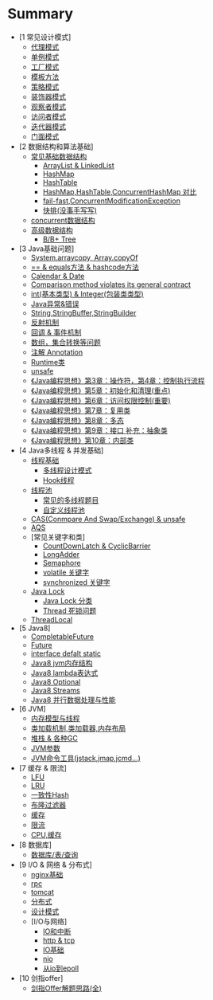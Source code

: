 # Summary

* [1 常见设计模式]
    * [代理模式](./content/design_pattern/proxy.md)
    * [单例模式](./content/design_pattern/singleton.md)
    * [工厂模式](./content/design_pattern/factory.md)
    * [模板方法](./content/design_pattern/template.md)
    * [策略模式](./content/design_pattern/strategy.md)
    * [装饰器模式](./content/design_pattern/decorator.md)
    * [观察者模式](./content/design_pattern/observer.md)
    * [访问者模式](./content/design_pattern/visitor.md)
    * [迭代器模式](./content/design_pattern/iterator.md)
    * [门面模式](./content/design_pattern/facade.md)
* [2 数据结构和算法基础]
    * [常见基础数据结构](./content/java_data_structure/java_basic_datastructure.md)
        * [ArrayList & LinkedList](./content/java_data_structure/array_list.md)
        * [HashMap](./content/java_data_structure/hash_map.md)
        * [HashTable](./content/java_data_structure/hash_table.md)
        * [HashMap,HashTable,ConcurrentHashMap 对比](./content/java_utils/Map.md)
        * [fail-fast,ConcurrentModificationException](./content/java_data_structure/fail_fast.md)
        * [快排(没事手写写)](./content/java_utils/quick_sort.md)
    * [concurrent数据结构](./content/java_data_structure/concurrent_datastructure.md)
    * [高级数据结构](./content/java_data_structure/advanced_structure.md)
        * [B/B+ Tree](./content/java_data_structure/b_tree.md)
* [3 Java基础问题]
    * [System.arraycopy, Array.copyOf](./content/java_data_structure/System_arraycopy.md)
    * [== & equals方法 & hashcode方法](./content/java_utils/equals_hashcode.md)
    * [Calendar & Date](./content/java_utils/Calendar.md)
    * [Comparison method violates its general contract](./content/java_utils/Compare.md)
    * [int(基本类型) & Integer(包装类类型)](./content/java_utils/int_Integer.md)
    * [Java异常&错误](./content/java_utils/exception.md)
    * [String,StringBuffer,StringBuilder](./content/java_utils/String.md)
    * [反射机制](./content/java_utils/reflect.md)
    * [回调 & 事件机制](./content/java_utils/call_back.md)
    * [数组，集合转换等问题](./content/java_utils/array_collection.md)
    * [注解 Annotation](./content/java_utils/annotation.md)
    * [Runtime类](./content/java_jvm/jvm_runtime.md)
    * [unsafe](./content/java_data_structure/unsafe.md)
    * [《Java编程思想》第3章：操作符，第4章：控制执行流程](./content/java_thinking_in_Java/basic.md)
    * [《Java编程思想》第5章：初始化和清理(重点)](./content/java_thinking_in_Java/constructor.md)
    * [《Java编程思想》第6章：访问权限控制(重要)](./content/java_thinking_in_Java/public_private_protect.md)
    * [《Java编程思想》第7章：复用类](./content/java_thinking_in_Java/class_final.md)
    * [《Java编程思想》第8章：多态](./content/java_thinking_in_Java/polymorphism.md)
    * [《Java编程思想》第9章：接口 补充：抽象类](./content/java_thinking_in_Java/class_final.md)
    * [《Java编程思想》第10章：内部类](./content/java_thinking_in_Java/innner_class.md)
* [4 Java多线程 & 并发基础]
    * [线程基础](./content/java_thread_concurrent/thread_basic.md)
        * [多线程设计模式](./content/java_thread_concurrent/thread_design.md)
        * [Hook线程](./content/java_thread_concurrent/hook_thread.md)
    * [线程池](./content/java_thread_concurrent/thread_pool.md)
        * [常见的多线程题目](./content/java_thread_concurrent/concurrency_problems.md)
        * [自定义线程池](./content/java_thread_concurrent/thread_pool_self.md)
    * [CAS(Conmpare And Swap/Exchange) & unsafe](./content/java_thread_concurrent/cas.md)
    * [AQS](./content/java_thread_concurrent/aqs.md)
    * [常见关键字和类]
        * [CountDownLatch & CyclicBarrier](./content/java_thread_concurrent/countdownlatch_cyclicBarrier.md)
        * [LongAdder](./content/java_thread_concurrent/longAdder.md)
        * [Semaphore](./content/java_thread_concurrent/semaphore.md)
        * [volatile 关键字](./content/java_thread_concurrent/volatile.md)
        * [synchronized 关键字](./content/java_thread_concurrent/synchronized.md)
    * [Java Lock](./content/java_thread_concurrent/thread_lock.md)
        * [Java Lock 分类](./content/java_thread_concurrent/thread_lock_type.md)
        * [Thread 死锁问题](./content/java_thread_concurrent/thread_deadlock.md)
    * [ThreadLocal](./content/java_thread_concurrent/threadLocal.md)
* [5 Java8]
    * [CompletableFuture](./content/java8/java8_completableFuture.md)
    * [Future](./content/java8/java8_future.md)
    * [interface defalt static](./content/java8/interface_default.md)
    * [Java8 jvm内存结构](./content/java8/java8_mem.md)
    * [Java8 lambda表达式](./content/java8/lambda.md)
    * [Java8 Optional](./content/java8/java8_optional.md)
    * [Java8 Streams](./content/java8/streams.md)
    * [Java8 并行数据处理与性能](./content/java8/streams_parallel.md)
* [6 JVM]
    * [内存模型与线程](./content/java_jvm/jvm_mem_model.md)
    * [类加载机制,类加载器,内存布局](./content/java_jvm/jvm_class_load.md)
    * [堆栈 & 各种GC](./content/java_jvm/jvm_mem_gc.md)
    * [JVM参数](./content/java_jvm/jvm_params.md)
    * [JVM命令工具(jstack,jmap,jcmd...)](./content/java_jvm/jvm_tools.md)
* [7 缓存 & 限流]
    * [LFU](./content/db_cache/LFU.md)
    * [LRU](./content/db_cache/LRU.md)
    * [一致性Hash](./content/db_cache/consistent_hash.md)
    * [布隆过滤器](./content/db_cache/bloom.md)
    * [缓存](./content/db_cache/cache.md)
    * [限流](./content/distributed_design/flow_limit.md)
    * [CPU,缓存](./content/java_thread_concurrent/cpu_cache.md)
* [8 数据库]
    * [数据库/表/查询](./content/db_cache/mysql.md)
* [9 I/O & 网络 & 分布式]
    * [nginx基础](./content/distributed_design/nginx.md)
    * [rpc](./content/distributed_design/rpc.md)
    * [tomcat](./content/distributed_design/tomcat.md)
    * [分布式](./content/distributed_design/distribute.md)
    * [设计模式](./content/distributed_design/design.md)
    * [I/O与网络]
        * [IO和中断](./content/java_io_net/io_interrupte.md)
        * [http & tcp](./content/java_io_net/http_tcp.md)
        * [IO基础](./content/java_io_net/io_basic.md)
        * [nio](./content/java_io_net/nio_basic.md)
        * [从io到epoll](./content/java_io_net/from_io_to_epoll.md)
* [10 剑指offer]
    * [剑指Offer解题思路(全)](./content/thought_of_solve/thought.md)
